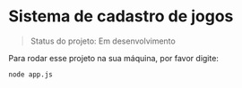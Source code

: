 #  Sistema de cadastro de jogos

> Status do projeto:  Em desenvolvimento

Para rodar  esse projeto na sua máquina, por favor digite:

```
node app.js
```
